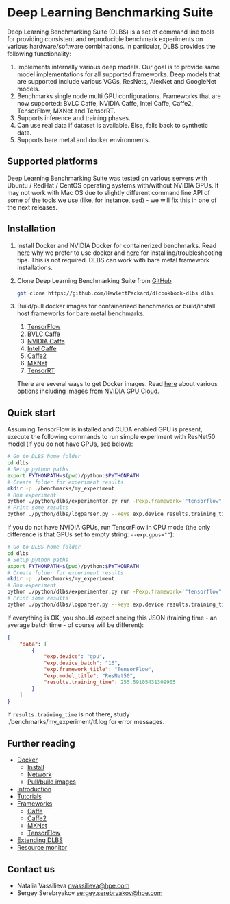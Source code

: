 # __Deep Learning Benchmarking Suite__
Deep Learning Benchmarking Suite (DLBS) is a set of command line tools for providing consistent and reproducible benchmark experiments on various hardware/software combinations. In particular, DLBS provides the following functionality:
1. Implements internally various deep models. Our goal is to provide same model implementations for all supported frameworks. Deep models that are supported include various VGGs, ResNets, AlexNet and GoogleNet models.
2. Benchmarks single node multi GPU configurations. Frameworks that are now supported: BVLC Caffe, NVIDIA Caffe, Intel Caffe, Caffe2, TensorFlow, MXNet and TensorRT.
3. Supports inference and training phases.
4. Can use real data if dataset is available. Else, falls back to synthetic data.
5. Supports bare metal and docker environments.

## Supported platforms
Deep Learning Benchmarking Suite was tested on various servers with Ubuntu /
RedHat / CentOS operating systems with/without NVIDIA GPUs. It may not work with
Mac OS due to slightly different command line API of some of the tools we use
(like, for instance, sed) - we will fix this in one of the next releases.

## Installation
1. Install Docker and NVIDIA Docker for containerized benchmarks. Read [here](/docker/docker.md?id=docker) why we prefer to use docker and [here](/docker/install_docker.md?id=installing-docker) for installing/troubleshooting tips. This is not required. DLBS can work with bare metal framework installations.
2. Clone Deep Learning Benchmarking Suite from [GitHub](https://github.com/HewlettPackard/dlcookbook-dlbs)
   ```bash
   git clone https://github.com/HewlettPackard/dlcookbook-dlbs dlbs
   ```
3. Build/pull docker images for containerized benchmarks or build/install host frameworks for bare metal benchmarks.
    1. [TensorFlow](http://tensorflow.org)
    2. [BVLC Caffe](http://caffe.berkeleyvision.org/)
    3. [NVIDIA Caffe](https://github.com/NVIDIA/caffe)
    4. [Intel Caffe](https://github.com/intel/caffe)
    5. [Caffe2](http://caffe2.ai)
    6. [MXNet](http://mxnet.io)
    7. [TensorRT](https://developer.nvidia.com/tensorrt)

   There are several ways to get Docker images. Read [here](/docker/pull_build_images.md?id=buildpull-docker-images) about various options including images from [NVIDIA GPU Cloud](https://www.nvidia.com/en-us/gpu-cloud/).

## Quick start
Assuming TensorFlow is installed and CUDA enabled GPU is present, execute the following commands to run simple experiment with ResNet50 model  (if you do not have GPUs, see below):
```bash
# Go to DLBS home folder
cd dlbs
# Setup python paths
export PYTHONPATH=$(pwd)/python:$PYTHONPATH
# Create folder for experiment results
mkdir -p ./benchmarks/my_experiment
# Run experiment
python ./python/dlbs/experimenter.py run -Pexp.framework='"tensorflow"' -Pexp.model='"resnet50"' -Pexp.gpus='"0"' -Pexp.bench_root='"./benchmarks/my_experiment"' -Pexp.log_file='"${exp.bench_root}/tf.log"'
# Print some results
python ./python/dlbs/logparser.py --keys exp.device results.training_time exp.framework_title exp.model_title exp.device_batch -- ./benchmarks/my_experiment/tf.log
```

If you do not have NVIDIA GPUs, run TensorFlow in CPU mode (the only difference is that
GPUs set to empty string: `--exp.gpus=""`):
```bash
# Go to DLBS home folder
cd dlbs
# Setup python paths
export PYTHONPATH=$(pwd)/python:$PYTHONPATH
# Create folder for experiment results
mkdir -p ./benchmarks/my_experiment
# Run experiment
python ./python/dlbs/experimenter.py run -Pexp.framework='"tensorflow"' -Pexp.model='"resnet50"' -Pexp.gpus='""' -Pexp.bench_root='"./benchmarks/my_experiment"' -Pexp.log_file='"${exp.bench_root}/tf.log"'
# Print some results
python ./python/dlbs/logparser.py --keys exp.device results.training_time exp.framework_title exp.model_title exp.device_batch -- ./benchmarks/my_experiment/tf.log
```

If everything is OK, you should expect seeing this JSON (training time - an average batch time - of course will be different):
```json
{
    "data": [
        {
            "exp.device": "gpu",
            "exp.device_batch": "16",
            "exp.framework_title": "TensorFlow",
            "exp.model_title": "ResNet50",
            "results.training_time": 255.59105431309905
        }
    ]
}
```

If `results.training_time` is not there, study ./benchmarks/my_experiment/tf.log for error messages.

## Further reading

- [Docker](/docker/docker.md?id=docker)
  - [Install](/docker/install_docker.md?id=installing-docker)
  - [Network](/docker/docker_network.md?id=docker-networking)
  - [Pull/build images](/docker/pull_build_images.md?id=buildpull-docker-images)
- [Introduction](/intro/intro.md?id=introduction)
- [Tutorials](/tutorials/tutorials.md?id=tutorials)
- [Frameworks](/frameworks/frameworks.md?id=frameworks)
  - [Caffe](/frameworks/caffe.md?id=caffe)
  - [Caffe2](/frameworks/caffe2.md?id=caffe2)
  - [MXNet](/frameworks/mxnet.md?id=mxnet)
  - [TensorFlow](/frameworks/tensorflow.md?id=tensorflow)
- [Extending DLBS](/extend/dlbs.md?id=extending-deep-learning-benchmarking-suite)
- [Resource monitor](/monitor/monitor.md?id=resource-monitor)

## Contact us

* Natalia Vassilieva <nvassilieva@hpe.com>
* Sergey Serebryakov <sergey.serebryakov@hpe.com>
